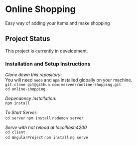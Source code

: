 # Online Shopping 
Easy way of adding your items and make shopping 

## Project Status
This project is currently in development. 

### Installation and Setup Instructions

*Clone down this repository:*    
You will need `node` and `npm` installed globally on your machine.  
```git clone git@github.com:merveer/online-shopping.git```    
```cd online-shopping```  

*Dependency Installation:*   
```npm install```

*To Start Server:*  
```cd server```
```npm install```
```nodemon server```

*Serve with hot reload at localhost:4200*  
  ```cd client```  
  ```cd AngularProject```
  ```npm install```
  ```ng serve```
